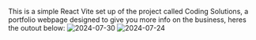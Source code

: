 This is a simple React Vite set up of the project called Coding Solutions, a portfolio webpage designed to give you more info on the business, heres the outout below:
 ![2024-07-30](https://github.com/user-attachments/assets/4f0d5160-710d-4f53-aec3-a8c1a9bc4a93)
![2024-07-24](https://github.com/user-attachments/assets/be9b23be-57b8-48b6-a8da-8e12084952ab)
